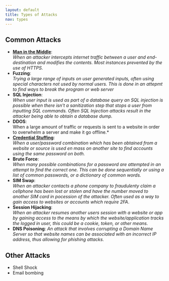 ```yaml
---
layout: default
title: Types of Attacks
nav: types
---
```


## Common Attacks

- **[Man in the Middle](./attacks/mitm.md)**:  
*When an attacker intercepts internet traffic between a user and end-destination and modifies the contents. Most instances prevented by the use of HTTPS.*
- **Fuzzing**:  
*Trying a large range of inputs on user generated inputs, often using special characters not used by normal users. This is done in an attepmt to find ways to break the program or web server*
- **SQL Injection**:  
*When user input is used as part of a database query an SQL injection is possible when there isn't a sanitization step that stops a user from inputting SQL commands. Often SQL Injection attacks result in the attacker being able to obtain a database dump.*
- **DDOS**:  
When a large amount of traffic or requests is sent to a website in order to overwhelm a server and make it go offline.*
- **[Credential Stuffing](./attacks/credential_stuffing.md)**:  
*When a user/password combination which has been obtained from a website or source is used en mass on another site to find accounts using the same password on both.*
- **Brute Force**:  
*When many possible combinations for a password are attempted in an attempt to find the correct one. This can be done sequentially or using a list of common passwords, or a dictionary of common words.*
- **SIM Swap**:  
*When an attacker contacts a phone company to fraudulenty claim a cellphone has been lost or stolen and have the number moved to another SIM card in pocession of the attacker. Often used as a way to gain access to websites or accounts which require 2FA*.
- **Session Hijacking**:  
*When an attacker resumes another users session with a website or app by gaining access to the means by which the website/application tracks the logged in user, this could be a cookie, token, or other means.*
- **DNS Poisoning**:
*An attack that involves corrupting a Domain Name Server so that website names can be associated with an incorrect IP address, thus allowing for phishing attacks.*

## Other Attacks

- Shell Shock
- Email bombing

